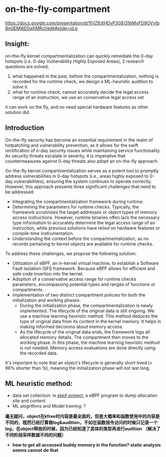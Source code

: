 # on-the-fly-compartment

https://docs.google.com/presentation/d/1fVZlfJtHDvP3GEj31bMvFD9OVvtb9nGEMj6EDqXMRcI/edit#slide=id.p

## Insight: 

on-the-fly kernel compartmentalization can quickly remediate the 0-day hotspots (i.e. 0-day Vulnerability Highly Exposed Areas), 2 research questions are solved,

1. what happened in the past, before the compartmentalization, nothing is recorded for the runtime check, we design a ML-heuristic audition to solve it.
2. what for runtime check, cannot accurately decide the legal access range of an instruction, we use an conservative legal access set

it can work on the fly, and no need special hardware features as other solution did.

## Introduction

On-the-fly security has become an essential requirement in the realm of hotpatching and vulnerability prevention, as it allows for the swift rectification of n-day security issues while maintaining service functionality. As security threats escalate in severity, it is imperative that countermeasures against 0-day threats also adopt an on-the-fly approach.

On-the-fly kernel compartmentalization serves as a potent tool to promptly address vulnerabilities in 0-day hotspots (i.e., areas highly exposed to 0-day vulnerabilities), ensuring the system continues to operate correctly. However, this approach presents three significant challenges that need to be addressed:

- Integrating the compartmentalization framework during runtime.
- Determining the parameters for runtime checks. Typically, the framework scrutinizes the target addresses or object types of memory access instructions. However, runtime binaries often lack the necessary type information to accurately determine the legal access range of an instruction, while previous solutions have relied on hardware features or compile-time instrumentation.
- Understanding the context before the compartmentalization, as no records pertaining to kernel objects are available for runtime checks.


To address these challenges, we propose the following solution:

- Utilization of eBPF, an in-kernel virtual machine, to establish a Software Fault Isolation (SFI) framework. Because eBPF allows for efficient and safe code insertion into the kernel.
- Adoption of a conservative access range for runtime checks parameters, encompassing potential types and ranges of functions or compartments.
- Implementation of two distinct compartment policies for both the initialization and working phases:
    - During the initialization phase, the compartmentalization is newly implemented. The lifecycle of the original data is still ongoing. We use a machine learning heuristic method. This method deduces the type of original data from its content in the kernel memory. It helps in making informed decisions about memory access.
    - As the lifecycle of the original data ends, the framework logs all allocated memory details. The compartment then moves to the working phase. In this phase, the machine learning heuristic method is not needed. Memory access evaluations are done directly using the recorded data.

It's important to note that an object's lifecycle is generally short-lived (> 96% shorter than 1s), meaning the initialization phase will not last long.






## ML heuristic method: 

- data set collection: in [ebpf-project](./ebpf-project/README.md), a eBPF program to dump allocation site and content
- ML alogrithms and Model training: ?


**毫无疑问，object在kfree时内容是最全面的，但是大概率和函数使用中的内容是不同的，既然已经打算做log&audition，不如在函数指令访问的时候只记录一个log，在object释放的时候，因为已经知道了具体的类型再进行audition （解决了不同阶段采样数据不同的问题）**

- **how to get all accessed buddy memory in the function? static analysis seems cannot do that**



<!-- 其中static/dynamic analyzer负责对内核代码和内核运行时binary进行静态和动态分析,该模块负责1.提炼出需要部署compartment策略的指令，2.提炼出对应指令所需的安全策略，3. 提炼出安全策略的优化提升系统性能。

ML sampler借助了analyzer提炼出的指令集合，在内核中采样ML模型需要的训练数据及标签，经过训练生成ML model。

policy generator将analyzer输出的工作阶段的安全策略和ML model产生的审计策略转化为eBPF 程序，并传递给phase0和1隔离不可信compartment


phase0 是整个系统的过渡阶段，此时compartment策略已经安装进内核，但系统中仍有生命周期未结束的原始数据，这个阶段是之前工作无法实现on-the-fly compartment的主要原因。

在这个阶段，\sys framework同时采用了两种compartment策略，首先working policy生效，检测当前使用数据是否合法，如非法则可能是载入前分配的未记录数据，此时\sys framework执行ML heuristic audition安全策略，dump出当前访问数据对象的内容，识别该访问是否合法。

phase1阶段是正常工作阶段，此时\sys载入前分配的数据生命周期结束，因此系统中使用的数据对象都已被记录，故\sys关闭ML audition安全策略，仅保留working policy -->